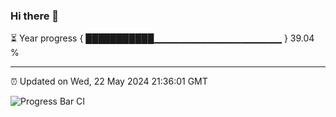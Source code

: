### Hi there 👋

⏳ Year progress { ███████████▁▁▁▁▁▁▁▁▁▁▁▁▁▁▁▁▁▁▁ } 39.04 %

---

⏰ Updated on Wed, 22 May 2024 21:36:01 GMT

![Progress Bar CI](https://github.com/IshwaranRudhara/GIT-ACTION/workflows/Progress%20Bar%20CI/badge.svg)
